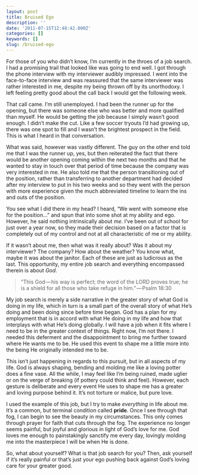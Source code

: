 ```yaml
---
layout: post
title: Bruised Ego
description: ''
date: '2011-07-15T12:48:42.000Z'
categories: []
keywords: []
slug: /bruised-ego
---
```


For those of you who didn’t know, I’m currently in the throes of a job search. I had a promising trail that looked like was going to end well. I got through the phone interview with my interviewer audibly impressed. I went into the face-to-face interview and was reassured that the same interviewer was rather interested in me, despite my being thrown off by its unorthodoxy. I left feeling pretty good about the call back I would get the following week.

That call came. I’m still unemployed. I had been the runner up for the opening, but there was someone else who was better and more qualified than myself. He would be getting the job because I simply wasn’t good enough. I didn’t make the cut. Like a few soccer tryouts I’d had growing up, there was one spot to fill and I wasn’t the brightest prospect in the field. This is what I heard in that conversation.

What was said, however was vastly different. The guy on the other end told me that I was the runner up, yes, but then reiterated the fact that there would be another opening coming within the next two months and that he wanted to stay in touch over that period of time because the company was very interested in me. He also told me that the person transitioning out of the position, rather than transferring to another department had decided after my interview to put in his two weeks and so they went with the person with more experience given the much abbreviated timeline to learn the ins and outs of the position.

You see what I did there in my head? I heard, “We went with someone else for the position…” and spun that into some shot at my ability and ego. However, he said nothing intrinsically about _me_. I’ve been out of school for just over a year now, so they made their decision based on a factor that is completely out of my control and not at all characteristic of me or my ability.

If it wasn’t about me, then what was it really about? Was it about my interviewer? The company? How about the weather? You know what, maybe it was about the janitor. Each of these are just as ludicrous as the last. This opportunity, my entire job search and everything encompassed therein is about _God_.

> “This God — his way is perfect; the word of the LORD proves true; he is a shield for all those who take refuge in him.” — Psalm 18:30

My job search is merely a side narrative in the greater story of what God is doing in my life, which in turn is a small part of the overall story of what He’s doing and been doing since before time began. God has a plan for my employment that is in accord with what He doing in my life and how that interplays with what He’s doing globally. I will have a job when it fits where I need to be in the greater context of things. Right now, I’m not there. I needed this deferment and the disappointment to bring me further toward where He wants me to be. He used this event to shape me a little more into the being He originally intended me to be.

This isn’t just happening in regards to this pursuit, but in all aspects of my life. God is always shaping, bending and molding me like a loving potter does a fine vase. All the while, I may feel like I’m being ruined, made uglier or on the verge of breaking (if pottery could think and feel). However, each gesture is deliberate and every event He uses to shape me has a greater and loving purpose behind it. It’s not torture or malice, but pure love.

I used the example of this job, but I try to make _everything_ in life about me. It’s a common, but terminal condition called **pride**. Once I see through that fog, I can begin to see the beauty in my circumstances. This only comes through prayer for faith that cuts through the fog. The experience no longer seems painful, but joyful and glorious in light of God’s love for me. God loves me enough to painstakingly sanctify me every day, lovingly molding me into the masterpiece I will be when He is done.

So, what about yourself? What is that job search for you? Then, ask yourself if it’s really painful or that’s just your ego pushing back against God’s loving care for your greater good.